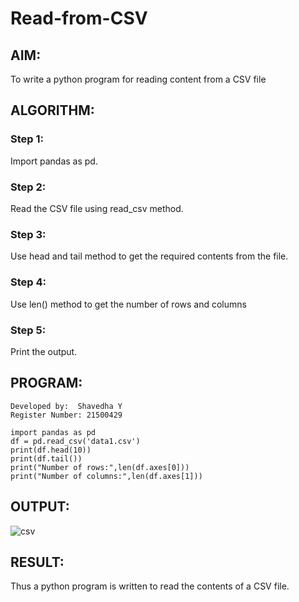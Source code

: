 # Read-from-CSV

## AIM:
To write a python program for reading content from a CSV file
## ALGORITHM:
### Step 1:
Import pandas as pd.
### Step 2:
Read the CSV file using read_csv method.
### Step 3:
Use head and tail method to get the required contents from the file.
### Step 4:
Use len() method to get the number of rows and columns
### Step 5:
Print the output.
## PROGRAM:
```
Developed by:  Shavedha Y
Register Number: 21500429

import pandas as pd
df = pd.read_csv('data1.csv')
print(df.head(10))
print(df.tail())
print("Number of rows:",len(df.axes[0]))
print("Number of columns:",len(df.axes[1]))
```
## OUTPUT:
![csv](https://user-images.githubusercontent.com/94386222/153755864-49999a79-beed-422a-9aba-a1f69f97fa94.png)

## RESULT:
Thus a python program is written to read the contents of a CSV file.

